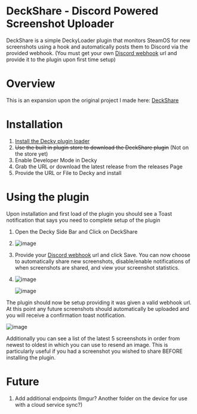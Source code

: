 # DeckShare - Discord Powered Screenshot Uploader

DeckShare is a simple DeckyLoader plugin that monitors SteamOS for new screenshots using a hook and automatically posts them to Discord via the provided webhook. (You must get your own [Discord webhook](https://support.discord.com/hc/en-us/articles/228383668-Intro-to-Webhooks) url and provide it to the plugin upon first time setup)

# Overview
This is an expansion upon the original project I made here: [DeckShare](https://github.com/SmugZombie/DeckShare)

# Installation
1. [Install the Decky plugin loader](https://github.com/SteamDeckHomebrew/decky-loader#installation)
2. ~~Use the built in plugin store to download the DeckShare plugin~~ (Not on the store yet)
2. Enable Developer Mode in Decky
3. Grab the URL or download the latest release from the releases Page
4. Provide the URL or File to Decky and install

# Using the plugin
Upon installation and first load of the plugin you should see a Toast notification that says you need to complete setup of the plugin

1. Open the Decky Side Bar and Click on DeckShare
2. 
   ![image](https://github.com/SmugZombie/DeckShare-DeckyPlugin/assets/11764327/caed3493-5f39-4380-b19b-923ecb3fb5b4)

3. Provide your [Discord webhook](https://support.discord.com/hc/en-us/articles/228383668-Intro-to-Webhooks) url and click Save. You can now choose to automatically share new screenshots, disable/enable notifications of when screenshots are shared, and view your screenshot statistics.
4. 
   ![image](https://github.com/SmugZombie/DeckShare-DeckyPlugin/assets/11764327/d975e73b-4eec-4789-9d90-2347d6bc3f33)

   ![image](https://github.com/SmugZombie/DeckShare-DeckyPlugin/assets/11764327/170fdba9-6fd4-4a81-93cc-2191e8a49d51)


The plugin should now be setup providing it was given a valid webhook url. At this point any future screenshots should automatically be uploaded and you will receive a confirmation toast notification.

![image](https://github.com/SmugZombie/DeckShare-DeckyPlugin/assets/11764327/6a50c5a6-bf5d-4bc5-ada0-3891339a33d8)

Additionally you can see a list of the latest 5 screenshots in order from newest to oldest in which you can use to resend an image. This is particularly useful if you had a screenshot you wished to share BEFORE installing the plugin.

# Future
1. Add additional endpoints (Imgur? Another folder on the device for use with a cloud service sync?)
